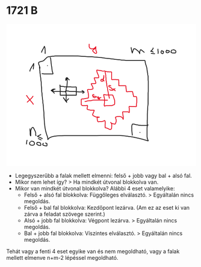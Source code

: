 # 1721 B

![b](assets/b.png)

- Legegyszerűbb a falak mellett elmenni: felső + jobb vagy bal + alsó fal.
- Mikor nem lehet így? > Ha mindkét útvonal blokkolva van.
- Mikor van mindkét útvonal blokkolva? Alábbi 4 eset valamelyike:
  - Felső + alsó fal blokkolva: Függőleges elválasztó. > Egyáltalán nincs megoldás.
  - Felső + bal fal blokkolva: Kezdőpont lezárva. (Am ez az eset ki van zárva a feladat szövege szerint.)
  - Alsó + jobb fal blokkolva: Végpont lezárva. > Egyáltalán nincs megoldás.
  - Bal + jobb fal blokkolva: Víszintes elválasztó. > Egyáltalán nincs megoldás.

Tehát vagy a fenti 4 eset egyike van és nem megoldható, vagy a falak mellett elmenve n+m-2 lépéssel megoldható.
